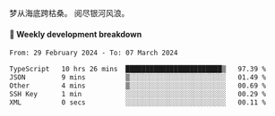 梦从海底跨枯桑。
阅尽银河风浪。


#### 📝 Weekly development breakdown

<!--START_SECTION:waka-->

```txt
From: 29 February 2024 - To: 07 March 2024

TypeScript   10 hrs 26 mins  ████████████████████████▒   97.39 %
JSON         9 mins          ▒░░░░░░░░░░░░░░░░░░░░░░░░   01.49 %
Other        4 mins          ▒░░░░░░░░░░░░░░░░░░░░░░░░   00.69 %
SSH Key      1 min           ░░░░░░░░░░░░░░░░░░░░░░░░░   00.29 %
XML          0 secs          ░░░░░░░░░░░░░░░░░░░░░░░░░   00.11 %
```

<!--END_SECTION:waka-->



